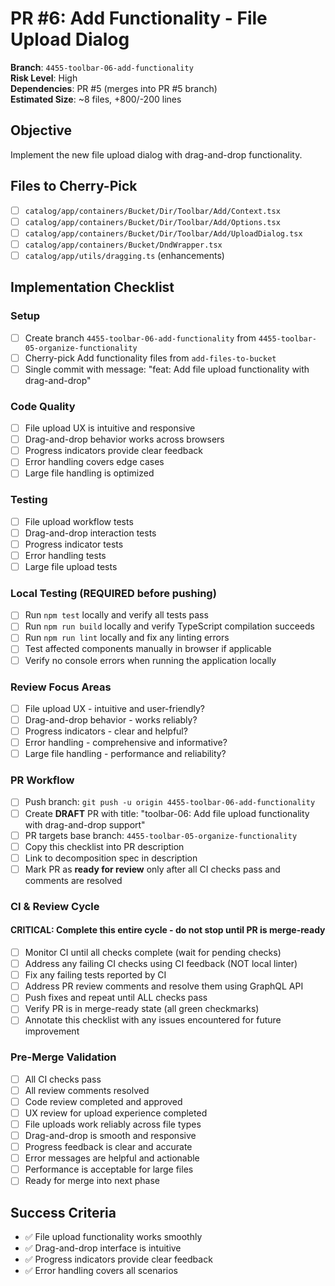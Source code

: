 <!-- markdownlint-disable line-length -->
# PR #6: Add Functionality - File Upload Dialog

**Branch**: `4455-toolbar-06-add-functionality`  
**Risk Level**: High  
**Dependencies**: PR #5 (merges into PR #5 branch)  
**Estimated Size**: ~8 files, +800/-200 lines

## Objective

Implement the new file upload dialog with drag-and-drop functionality.

## Files to Cherry-Pick

- [ ] `catalog/app/containers/Bucket/Dir/Toolbar/Add/Context.tsx`
- [ ] `catalog/app/containers/Bucket/Dir/Toolbar/Add/Options.tsx`
- [ ] `catalog/app/containers/Bucket/Dir/Toolbar/Add/UploadDialog.tsx`
- [ ] `catalog/app/containers/Bucket/DndWrapper.tsx`
- [ ] `catalog/app/utils/dragging.ts` (enhancements)

## Implementation Checklist

### Setup

- [ ] Create branch `4455-toolbar-06-add-functionality` from `4455-toolbar-05-organize-functionality`
- [ ] Cherry-pick Add functionality files from `add-files-to-bucket`
- [ ] Single commit with message: "feat: Add file upload functionality with drag-and-drop"

### Code Quality

- [ ] File upload UX is intuitive and responsive
- [ ] Drag-and-drop behavior works across browsers
- [ ] Progress indicators provide clear feedback
- [ ] Error handling covers edge cases
- [ ] Large file handling is optimized

### Testing

- [ ] File upload workflow tests
- [ ] Drag-and-drop interaction tests
- [ ] Progress indicator tests
- [ ] Error handling tests
- [ ] Large file upload tests

### Local Testing (REQUIRED before pushing)

- [ ] Run `npm test` locally and verify all tests pass
- [ ] Run `npm run build` locally and verify TypeScript compilation succeeds
- [ ] Run `npm run lint` locally and fix any linting errors
- [ ] Test affected components manually in browser if applicable
- [ ] Verify no console errors when running the application locally

### Review Focus Areas

- [ ] File upload UX - intuitive and user-friendly?
- [ ] Drag-and-drop behavior - works reliably?
- [ ] Progress indicators - clear and helpful?
- [ ] Error handling - comprehensive and informative?
- [ ] Large file handling - performance and reliability?

### PR Workflow

- [ ] Push branch: `git push -u origin 4455-toolbar-06-add-functionality`
- [ ] Create **DRAFT** PR with title: "toolbar-06: Add file upload functionality with drag-and-drop support"
- [ ] PR targets base branch: `4455-toolbar-05-organize-functionality`
- [ ] Copy this checklist into PR description
- [ ] Link to decomposition spec in description
- [ ] Mark PR as **ready for review** only after all CI checks pass and comments are resolved

### CI & Review Cycle

#### CRITICAL: Complete this entire cycle - do not stop until PR is merge-ready

- [ ] Monitor CI until all checks complete (wait for pending checks)
- [ ] Address any failing CI checks using CI feedback (NOT local linter)  
- [ ] Fix any failing tests reported by CI
- [ ] Address PR review comments and resolve them using GraphQL API
- [ ] Push fixes and repeat until ALL checks pass
- [ ] Verify PR is in merge-ready state (all green checkmarks)
- [ ] Annotate this checklist with any issues encountered for future improvement

### Pre-Merge Validation

- [ ] All CI checks pass
- [ ] All review comments resolved
- [ ] Code review completed and approved
- [ ] UX review for upload experience completed
- [ ] File uploads work reliably across file types
- [ ] Drag-and-drop is smooth and responsive
- [ ] Progress feedback is clear and accurate
- [ ] Error messages are helpful and actionable
- [ ] Performance is acceptable for large files
- [ ] Ready for merge into next phase

## Success Criteria

- ✅ File upload functionality works smoothly
- ✅ Drag-and-drop interface is intuitive
- ✅ Progress indicators provide clear feedback
- ✅ Error handling covers all scenarios
